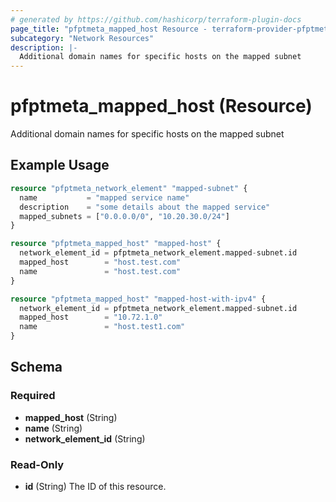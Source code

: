 ```yaml
---
# generated by https://github.com/hashicorp/terraform-plugin-docs
page_title: "pfptmeta_mapped_host Resource - terraform-provider-pfptmeta"
subcategory: "Network Resources"
description: |-
  Additional domain names for specific hosts on the mapped subnet
---
```


# pfptmeta_mapped_host (Resource)

Additional domain names for specific hosts on the mapped subnet

## Example Usage

```terraform
resource "pfptmeta_network_element" "mapped-subnet" {
  name           = "mapped service name"
  description    = "some details about the mapped service"
  mapped_subnets = ["0.0.0.0/0", "10.20.30.0/24"]
}

resource "pfptmeta_mapped_host" "mapped-host" {
  network_element_id = pfptmeta_network_element.mapped-subnet.id
  mapped_host        = "host.test.com"
  name               = "host.test.com"
}

resource "pfptmeta_mapped_host" "mapped-host-with-ipv4" {
  network_element_id = pfptmeta_network_element.mapped-subnet.id
  mapped_host        = "10.72.1.0"
  name               = "host.test1.com"
}
```

<!-- schema generated by tfplugindocs -->
## Schema

### Required

- **mapped_host** (String)
- **name** (String)
- **network_element_id** (String)

### Read-Only

- **id** (String) The ID of this resource.
